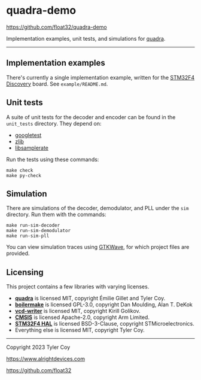 # quadra-demo

https://github.com/float32/quadra-demo

Implementation examples, unit tests, and simulations for
[quadra](https://github.com/float32/quadra).

---

## Implementation examples

There's currently a single implementation example, written for the
[STM32F4 Discovery](https://www.st.com/en/evaluation-tools/stm32f4discovery.html)
board. See `example/README.md`.


## Unit tests

A suite of unit tests for the decoder and encoder can be found in the
`unit_tests` directory. They depend on:

- [googletest](https://github.com/google/googletest)
- [zlib](https://www.zlib.net/)
- [libsamplerate](http://www.mega-nerd.com/SRC/index.html)

Run the tests using these commands:

    make check
    make py-check


## Simulation

There are simulations of the decoder, demodulator, and PLL under the `sim`
directory. Run them with the commands:

    make run-sim-decoder
    make run-sim-demodulator
    make run-sim-pll

You can view simulation traces using [GTKWave](http://gtkwave.sourceforge.net/),
for which project files are provided.


## Licensing

This project contains a few libraries with varying licenses.

- [**quadra**](https://github.com/float32/quadra)
  is licensed MIT, copyright Émilie Gillet and Tyler Coy.
- [**boilermake**](https://github.com/float32/boilermake)
  is licensed GPL-3.0, copyright Dan Moulding, Alan T. DeKok
- [**vcd-writer**](https://github.com/favorart/vcd-writer)
  is licensed MIT, copyright Kirill Golikov.
- [**CMSIS**](https://github.com/ARM-software/CMSIS_5)
  is licensed Apache-2.0, copyright Arm Limited.
- [**STM32F4 HAL**](https://github.com/STMicroelectronics/STM32CubeF4)
  is licensed BSD-3-Clause, copyright STMicroelectronics.
- Everything else is licensed MIT, copyright Tyler Coy.

---

Copyright 2023 Tyler Coy

https://www.alrightdevices.com

https://github.com/float32